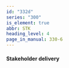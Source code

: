 ```yaml
---
id: "332d"
series: "300"
is_element: true
abbr: STK
heading_level: 4
page_in_manual: 330-6
---
```


#### Stakeholder delivery